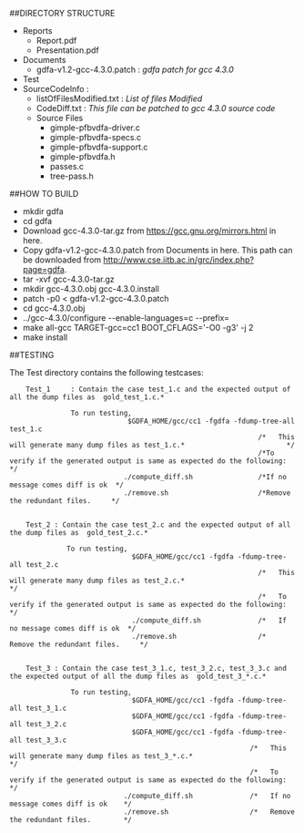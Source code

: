 ##DIRECTORY STRUCTURE

* Reports
  * Report.pdf                
  * Presentation.pdf
* Documents
  * gdfa-v1.2-gcc-4.3.0.patch : _gdfa patch for gcc 4.3.0_ 
* Test
* SourceCodeInfo : 
  * listOfFilesModified.txt : _List of files Modified_ 
  * CodeDiff.txt : _This file can be patched to gcc 4.3.0 source code_ 
  * Source Files
    * gimple-pfbvdfa-driver.c
    * gimple-pfbvdfa-specs.c
    * gimple-pfbvdfa-support.c
    * gimple-pfbvdfa.h
    * passes.c
    * tree-pass.h

##HOW TO BUILD

* mkdir gdfa
* cd gdfa
* Download gcc-4.3.0-tar.gz from https://gcc.gnu.org/mirrors.html  in here.
* Copy gdfa-v1.2-gcc-4.3.0.patch from Documents in here. This path can be downloaded from http://www.cse.iitb.ac.in/grc/index.php?page=gdfa.
* tar -xvf gcc-4.3.0-tar.gz
* mkdir gcc-4.3.0.obj gcc-4.3.0.install
* patch -p0   < gdfa-v1.2-gcc-4.3.0.patch
* cd gcc-4.3.0.obj
* ../gcc-4.3.0/configure --enable-languages=c --prefix=<path to gcc-4.3.0.install>
* make all-gcc TARGET-gcc=cc1 BOOT_CFLAGS='-O0 -g3' -j 2
* make install

##TESTING

The Test directory contains the following testcases:

        Test_1     : Contain the case test_1.c and the expected output of all the dump files as  gold_test_1.c.*

                   To run testing,
                                 $GDFA_HOME/gcc/cc1 -fgdfa -fdump-tree-all test_1.c
                                                                 /*   This will generate many dump files as test_1.c.*                         */
                                                                 /*To verify if the generated output is same as expected do the following:     */
                                ./compute_diff.sh                /*If no message comes diff is ok  */
                                ./remove.sh                      /*Remove the redundant files.     */


        Test_2 : Contain the case test_2.c and the expected output of all the dump files as  gold_test_2.c.*

                  To run testing,
                                  $GDFA_HOME/gcc/cc1 -fgdfa -fdump-tree-all test_2.c
                                                                 /*   This will generate many dump files as test_2.c.*                           */
                                                                 /*   To verify if the generated output is same as expected do the following:    */
                                  ./compute_diff.sh              /*   If no message comes diff is ok  */
                                  ./remove.sh                    /*   Remove the redundant files.     */


        Test_3 : Contain the case test_3_1.c, test_3_2.c, test_3_3.c and the expected output of all the dump files as  gold_test_3_*.c.*

                   To run testing,
                                  $GDFA_HOME/gcc/cc1 -fgdfa -fdump-tree-all test_3_1.c
                                  $GDFA_HOME/gcc/cc1 -fgdfa -fdump-tree-all test_3_2.c
                                  $GDFA_HOME/gcc/cc1 -fgdfa -fdump-tree-all test_3_3.c
                                                               /*   This will generate many dump files as test_3_*.c.*                             */
                                                               /*   To verify if the generated output is same as expected do the following:        */
                                ./compute_diff.sh              /*   If no message comes diff is ok    */
                                ./remove.sh                    /*   Remove the redundant files.        */

